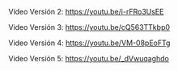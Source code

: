 Vídeo Versión 2: https://youtu.be/i-rFRo3UsEE

Video Versión 3: https://youtu.be/cQ563TTkbp0

Video Versión 4: https://youtu.be/VM-08pEoFTg

Video Versión 5: https://youtu.be/_dVwuqaghdo
